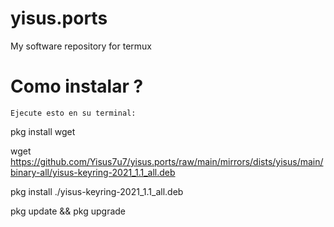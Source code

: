 # yisus.ports
My software repository for termux 

# Como instalar ?
`Ejecute esto en su terminal:`

pkg install wget 

wget https://github.com/Yisus7u7/yisus.ports/raw/main/mirrors/dists/yisus/main/binary-all/yisus-keyring-2021_1.1_all.deb

pkg install ./yisus-keyring-2021_1.1_all.deb 

pkg update && pkg upgrade 

